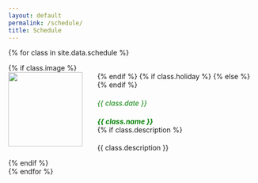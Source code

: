 ```yaml
---
layout: default
permalink: /schedule/
title: Schedule
---
```


<style>
.card-text {
	padding-top: 5px;
}
.inline-headers h5, .inline-headers h6 {
  /*display: inline-block;*/
  vertical-align: middle;
  margin-bottom: 0rem;
}
.inline-headers-holiday h5, .inline-headers-holiday h6 {
  /*display: inline-block;*/
  vertical-align: middle;
  margin-bottom: 0rem;
  color:green;
  /*text-decoration: line-through;*/
}
.card-img {
	width: 150px;
	float: left;
	padding-right: 30px;
}
</style>

<div class="container">

  {% for class in site.data.schedule %}
  <div class="notice notice-success">
  	<div class="card">
  	  <div class="card-header">
          <div class="row ">
		      <div class="col-md-8 px-3">
		      	{% if class.image %}
		        <div class="col-md-4">
			           <img class="card-img" src="{{ class.image }}" >
		        </div>
		        {% endif %}
		      	{% if class.holiday %}
		          <span class="inline-headers-holiday">
		        {% else %}
		          <span class="inline-headers">
		        {% endif %}
		          <h6 class="card-subtitle mb-2 text-muted">{{ class.date }} &nbsp; </h6>
                  <h5 class="card-title">{{ class.name }}</h5>
                </span>
                {% if class.description %}
		          <p class="card-text">{{ class.description }}</p>
		        {% endif %}
		      </div>
	        </div>
	      </div>
      </div>
      
  </div>
  {% endfor %}

 <!-- <div class="card-group vgr-cards">
  	{% for class in site.data.schedule %}
    <div class="card">
      <div class="card-img-body">
      	{% if class.image %}
           <img class="card-img" width="200" src="{{ class.image }}" alt="Card image cap">
        {% endif %}
      </div>
      <div class="card-body">
        <h4 class="card-title">{{ class.name }}</h4>
        <h3 class="card-subtitle">{{ class.date }}</h3>
        {% if class.description %}
          <p class="card-text">{{ class.description}}</p>
        {% endif %}
      </div>
    </div>
    {% endfor %}
  </div> -->
</div>
